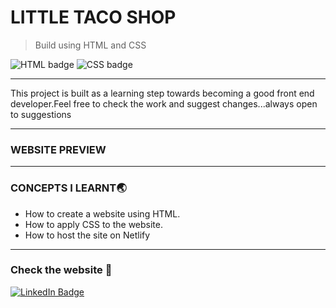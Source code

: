 # LITTLE TACO SHOP
>Build using HTML and CSS
<div id="badges">
    <img src="https://img.shields.io/badge/HTML-orange" alt="HTML badge"/>
    <img src="https://img.shields.io/badge/CSS-blue" alt="CSS badge"/>
</div>

---

This project is built as a learning step towards becoming a good front end developer.Feel free to check the work and suggest changes...always open to suggestions

---

### WEBSITE PREVIEW

---

### CONCEPTS I LEARNT:earth_asia:
<div>
  <ul>
    <li>How to create a website using HTML.</li>
    <li>How to apply CSS to the website.</li>
    <li>How to host the site on Netlify </li>
  </ul>
</div>

---

### Check the website :rocket:
<div id="badges">
  <a href="https://the-little-taco-shop.netlify.app/">
    <img src="https://img.shields.io/badge/Website-red" alt="LinkedIn Badge" alt="Little-taco-shop website link"/>
</div>
